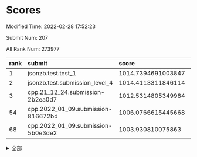 # Scores

Modified Time: 2022-02-28 17:52:23

Submit Num: 207

All Rank Num: 273977

| rank |               submit               |       score        |       sigma        | pk_num |
| :--- | :--------------------------------- | :----------------- | :----------------- | :----- |
| 1    | jsonzb.test.test_1                 | 1014.7394691003847 | 0.8384510802639518 | 5295   |
| 2    | jsonzb.test.submission_level_4     | 1014.4113311846114 | 0.836850871409119  | 5293   |
| 3    | cpp.21_12_24.submission-2b2ea0d7   | 1012.5314805349984 | 0.7953335624523337 | 5296   |
| 54   | cpp.2022_01_09.submission-816672bd | 1006.0766615445668 | 0.7324419561018007 | 5291   |
| 68   | cpp.2022_01_09.submission-5b0e3de2 | 1003.930810075863  | 0.7283124544213878 | 5294   |


<details>
<summary>全部</summary>

| rank |                 submit                 |       score        |       sigma        | pk_num |
| :--- | :------------------------------------- | :----------------- | :----------------- | :----- |
| 1    | jsonzb.test.test_1                     | 1014.7394691003847 | 0.8384510802639518 | 5295   |
| 2    | jsonzb.test.submission_level_4         | 1014.4113311846114 | 0.836850871409119  | 5293   |
| 3    | cpp.21_12_24.submission-2b2ea0d7       | 1012.5314805349984 | 0.7953335624523337 | 5296   |
| 4    | gobigger.level_3.submission_level_3_40 | 1012.1523775369928 | 0.7685616626441699 | 5289   |
| 5    | gobigger.level_3.submission_level_3_24 | 1011.6319396013988 | 0.7553818791782287 | 5291   |
| 6    | gobigger.level_3.submission_level_3_42 | 1011.5763770784733 | 0.7636313010910432 | 5293   |
| 7    | gobigger.level_3.submission_level_3_11 | 1011.4653906828075 | 0.772328353301711  | 5295   |
| 8    | gobigger.level_3.submission_level_3_19 | 1011.4428920349023 | 0.757388101455923  | 5295   |
| 9    | gobigger.level_3.submission_level_3_5  | 1011.3591971368062 | 0.7734608325308847 | 5292   |
| 10   | gobigger.level_3.submission_level_3_3  | 1011.1862992374569 | 0.7608581096346737 | 5296   |
| 11   | gobigger.level_3.submission_level_3_33 | 1010.9670417851116 | 0.7708498125279177 | 5295   |
| 12   | gobigger.level_3.submission_level_3_22 | 1010.9034263661139 | 0.7610335575476965 | 5297   |
| 13   | gobigger.level_3.submission_level_3_23 | 1010.8577446753343 | 0.7490060909469091 | 5296   |
| 14   | gobigger.level_3.submission_level_3_34 | 1010.6977786583096 | 0.7428519161884429 | 5296   |
| 15   | gobigger.level_3.submission_level_3_39 | 1010.6040789038376 | 0.7672759702240237 | 5293   |
| 16   | gobigger.level_3.submission_level_3_12 | 1010.6008619324463 | 0.7496298757755165 | 5294   |
| 17   | gobigger.level_3.submission_level_3_38 | 1010.5961319035345 | 0.7539161170936286 | 5297   |
| 18   | gobigger.level_3.submission_level_3_37 | 1010.593467351647  | 0.769809911426327  | 5292   |
| 19   | gobigger.level_3.submission_level_3_29 | 1010.5475686212856 | 0.7543511754486709 | 5290   |
| 20   | gobigger.level_3.submission_level_3_17 | 1010.4881992875776 | 0.7708373658781074 | 5294   |
| 21   | gobigger.level_3.submission_level_3_4  | 1010.3904683441834 | 0.7485756585056068 | 5298   |
| 22   | gobigger.level_3.submission_level_3_25 | 1010.3503246848638 | 0.7556453861188736 | 5294   |
| 23   | gobigger.level_3.submission_level_3_15 | 1010.3015552740667 | 0.7739262915631328 | 5296   |
| 24   | gobigger.level_3.submission_level_3_46 | 1010.2945858814605 | 0.7440566917546775 | 5292   |
| 25   | gobigger.level_3.submission_level_3_28 | 1010.1856035337921 | 0.7501766383845436 | 5296   |
| 26   | gobigger.level_3.submission_level_3_16 | 1010.1543417350417 | 0.7463898092871741 | 5296   |
| 27   | gobigger.level_3.submission_level_3_49 | 1010.1482192041875 | 0.7575456077765184 | 5297   |
| 28   | gobigger.level_3.submission_level_3_41 | 1010.1013408982159 | 0.7499939143542426 | 5296   |
| 29   | gobigger.level_3.submission_level_3_45 | 1010.0657427425901 | 0.7585313971349359 | 5292   |
| 30   | gobigger.level_3.submission_level_3_14 | 1010.0638784307029 | 0.7793117161567569 | 5295   |
| 31   | gobigger.level_3.submission_level_3_30 | 1010.0473415753621 | 0.7677411819997279 | 5292   |
| 32   | gobigger.level_3.submission_level_3_44 | 1010.0033913468842 | 0.7595766361315331 | 5288   |
| 33   | gobigger.level_3.submission_level_3_18 | 1009.9597648900168 | 0.7755427834061311 | 5292   |
| 34   | gobigger.level_3.submission_level_3_36 | 1009.958899880258  | 0.7661750503030959 | 5296   |
| 35   | gobigger.level_3.submission_level_3_0  | 1009.9414839163773 | 0.7518144349295911 | 5297   |
| 36   | gobigger.level_3.submission_level_3_35 | 1009.924311587954  | 0.7599131575191395 | 5292   |
| 37   | gobigger.level_3.submission_level_3_1  | 1009.8325927199505 | 0.7839402598997135 | 5296   |
| 38   | gobigger.level_3.submission_level_3_26 | 1009.7993508523617 | 0.7575053382502548 | 5294   |
| 39   | gobigger.level_3.submission_level_3_20 | 1009.6920087862832 | 0.7653628227419382 | 5297   |
| 40   | gobigger.level_3.submission_level_3_8  | 1009.590447595214  | 0.789488265762327  | 5290   |
| 41   | gobigger.level_3.submission_level_3_31 | 1009.5530660979347 | 0.7534345504451159 | 5290   |
| 42   | gobigger.level_3.submission_level_3_32 | 1009.549182193721  | 0.7608902900227249 | 5297   |
| 43   | gobigger.level_3.submission_level_3_2  | 1009.372644116473  | 0.7619226916397236 | 5297   |
| 44   | gobigger.level_3.submission_level_3_47 | 1009.3180510316594 | 0.7510344752735062 | 5293   |
| 45   | gobigger.level_3.submission_level_3_48 | 1009.2644574600167 | 0.757196936445883  | 5295   |
| 46   | gobigger.level_3.submission_level_3_6  | 1009.2338199454994 | 0.7441396609060515 | 5288   |
| 47   | gobigger.level_3.submission_level_3_13 | 1009.1683105650081 | 0.7392668601475079 | 5296   |
| 48   | gobigger.level_3.submission_level_3_27 | 1009.0493669420357 | 0.7415619699449768 | 5297   |
| 49   | gobigger.level_3.submission_level_3_43 | 1008.9871356081533 | 0.7649458638202745 | 5294   |
| 50   | gobigger.level_3.submission_level_3_10 | 1008.8624688116555 | 0.715937344524315  | 5293   |
| 51   | gobigger.level_3.submission_level_3_21 | 1008.5605069504741 | 0.7376137352223953 | 5295   |
| 52   | gobigger.level_3.submission_level_3_7  | 1008.2534994279187 | 0.7488637303540858 | 5290   |
| 53   | gobigger.level_3.submission_level_3_9  | 1008.152089604488  | 0.7357626806128953 | 5292   |
| 54   | cpp.2022_01_09.submission-816672bd     | 1006.0766615445668 | 0.7324419561018007 | 5291   |
| 55   | gobigger.level_1.submission_level_1_36 | 1005.5806886414637 | 0.733856315551134  | 5295   |
| 56   | gobigger.level_1.submission_level_1_39 | 1005.330495497369  | 0.7143461366059671 | 5290   |
| 57   | gobigger.level_1.submission_level_1_23 | 1005.052995281455  | 0.7243605133017924 | 5297   |
| 58   | gobigger.level_1.submission_level_1_35 | 1004.7132951642882 | 0.7151466681687951 | 5293   |
| 59   | gobigger.level_1.submission_level_1_14 | 1004.361357366898  | 0.7318682356963739 | 5294   |
| 60   | gobigger.level_1.submission_level_1_32 | 1004.3126965724841 | 0.7425888424101655 | 5293   |
| 61   | gobigger.level_1.submission_level_1_49 | 1004.2771394905574 | 0.718368645049276  | 5297   |
| 62   | gobigger.level_1.submission_level_1_25 | 1004.2623797111227 | 0.7190950672350136 | 5298   |
| 63   | gobigger.level_1.submission_level_1_33 | 1004.2370801292876 | 0.7183237549927385 | 5296   |
| 64   | gobigger.level_1.submission_level_1_6  | 1004.1061040465748 | 0.7225600579736537 | 5298   |
| 65   | gobigger.level_1.submission_level_1_47 | 1004.0499432510057 | 0.7090395692013156 | 5298   |
| 66   | gobigger.level_1.submission_level_1_5  | 1004.0487254160017 | 0.7185409228995303 | 5298   |
| 67   | gobigger.level_1.submission_level_1_29 | 1004.0070329762058 | 0.7150378874703934 | 5295   |
| 68   | cpp.2022_01_09.submission-5b0e3de2     | 1003.930810075863  | 0.7283124544213878 | 5294   |
| 69   | gobigger.level_1.submission_level_1_22 | 1003.8602512784427 | 0.717187549855491  | 5296   |
| 70   | gobigger.level_1.submission_level_1_7  | 1003.8437537896134 | 0.71497413724035   | 5294   |
| 71   | gobigger.level_1.submission_level_1_8  | 1003.67270415237   | 0.7096758105794668 | 5294   |
| 72   | gobigger.level_1.submission_level_1_2  | 1003.5676883389374 | 0.728062419490788  | 5298   |
| 73   | gobigger.level_1.submission_level_1_31 | 1003.5396149020368 | 0.7207208757320359 | 5293   |
| 74   | gobigger.level_1.submission_level_1_43 | 1003.4456162219916 | 0.7274427383493627 | 5291   |
| 75   | gobigger.level_1.submission_level_1_19 | 1003.4337288604221 | 0.7210659701325992 | 5297   |
| 76   | gobigger.level_1.submission_level_1_21 | 1003.4324441705958 | 0.7362961496304354 | 5301   |
| 77   | gobigger.level_1.submission_level_1_17 | 1003.4237684853904 | 0.7220228998302546 | 5297   |
| 78   | gobigger.level_1.submission_level_1_44 | 1003.4038326264321 | 0.7240718629417104 | 5291   |
| 79   | gobigger.level_1.submission_level_1_46 | 1003.3893512493065 | 0.7190449216745097 | 5298   |
| 80   | gobigger.level_1.submission_level_1_26 | 1003.3708438370669 | 0.7334422287942362 | 5298   |
| 81   | gobigger.level_1.submission_level_1_10 | 1003.3581021936242 | 0.7212795954786839 | 5296   |
| 82   | gobigger.level_1.submission_level_1_1  | 1003.312093455945  | 0.7088383396727828 | 5295   |
| 83   | gobigger.level_1.submission_level_1_45 | 1003.2834406464742 | 0.7185323320509357 | 5292   |
| 84   | gobigger.level_1.submission_level_1_11 | 1003.1004874455448 | 0.712961065515467  | 5294   |
| 85   | gobigger.level_1.submission_level_1_9  | 1003.0951809586071 | 0.7317965614009969 | 5292   |
| 86   | gobigger.level_1.submission_level_1_34 | 1003.0507301756678 | 0.717746156437528  | 5296   |
| 87   | gobigger.level_1.submission_level_1_12 | 1003.0453731317534 | 0.716715616601339  | 5290   |
| 88   | gobigger.level_1.submission_level_1_27 | 1003.0339702961468 | 0.717196669170037  | 5286   |
| 89   | gobigger.level_1.submission_level_1_28 | 1002.9555707905618 | 0.720036212615845  | 5294   |
| 90   | gobigger.level_1.submission_level_1_42 | 1002.9210494584762 | 0.7220674920375385 | 5292   |
| 91   | gobigger.level_1.submission_level_1_30 | 1002.8612736979318 | 0.7113161962756936 | 5294   |
| 92   | gobigger.level_1.submission_level_1_38 | 1002.828776497409  | 0.7088226234185488 | 5299   |
| 93   | gobigger.level_1.submission_level_1_24 | 1002.8093962269799 | 0.71895224258781   | 5294   |
| 94   | gobigger.level_1.submission_level_1_40 | 1002.7957530145522 | 0.7248463512389866 | 5292   |
| 95   | gobigger.level_1.submission_level_1_13 | 1002.7461450951018 | 0.718212559872744  | 5296   |
| 96   | gobigger.level_1.submission_level_1_3  | 1002.6359981683063 | 0.722248240984503  | 5291   |
| 97   | gobigger.level_1.submission_level_1_4  | 1002.6217668905939 | 0.7137638044835896 | 5298   |
| 98   | gobigger.level_1.submission_level_1_18 | 1002.5708205418642 | 0.6993840838973492 | 5295   |
| 99   | gobigger.level_1.submission_level_1_37 | 1002.4221781032055 | 0.7284551509244925 | 5294   |
| 100  | gobigger.level_1.submission_level_1_0  | 1002.2453201566764 | 0.7165897579978506 | 5294   |
| 101  | gobigger.level_1.submission_level_1_41 | 1002.2257198544808 | 0.716906042721157  | 5293   |
| 102  | gobigger.level_1.submission_level_1_48 | 1002.2157000701374 | 0.7105938403161702 | 5293   |
| 103  | gobigger.level_1.submission_level_1_15 | 1002.1097333622636 | 0.7202303476385677 | 5296   |
| 104  | gobigger.level_1.submission_level_1_20 | 1001.7591780413444 | 0.718228386972611  | 5289   |
| 105  | gobigger.level_1.submission_level_1_16 | 1001.7328059543121 | 0.7098879044732544 | 5297   |
| 106  | gobigger.random.submission_random_40   | 997.2867789687598  | 0.7076345315674368 | 5296   |
| 107  | gobigger.random.submission_random_45   | 997.1286824155703  | 0.7039107505128438 | 5290   |
| 108  | gobigger.random.submission_random_18   | 996.8693156098533  | 0.6986178779667495 | 5294   |
| 109  | gobigger.random.submission_random_22   | 996.8652576272528  | 0.7136857230898563 | 5289   |
| 110  | gobigger.random.submission_random_42   | 996.842956767496   | 0.6967169955162128 | 5294   |
| 111  | gobigger.random.submission_random_20   | 996.7937207201242  | 0.7120877543412782 | 5294   |
| 112  | gobigger.random.submission_random_49   | 996.763645362726   | 0.71299060594806   | 5295   |
| 113  | gobigger.random.submission_random_16   | 996.7469658392737  | 0.7084906675749859 | 5288   |
| 114  | gobigger.random.submission_random_12   | 996.7415118713243  | 0.7194050776356781 | 5296   |
| 115  | gobigger.random.submission_random_5    | 996.7254835042825  | 0.7123737287476142 | 5301   |
| 116  | gobigger.random.submission_random_36   | 996.6460487508077  | 0.7250608660557629 | 5292   |
| 117  | gobigger.random.submission_random_27   | 996.6110601710288  | 0.6981203769119246 | 5292   |
| 118  | gobigger.random.submission_random_2    | 996.5743920005998  | 0.7129653684029512 | 5293   |
| 119  | gobigger.random.submission_random_24   | 996.5369308467738  | 0.6943155954919089 | 5294   |
| 120  | gobigger.random.submission_random_1    | 996.4459013045107  | 0.7078977895843521 | 5294   |
| 121  | gobigger.random.submission_random_35   | 996.3937416350464  | 0.7149515282212576 | 5290   |
| 122  | gobigger.random.submission_random_43   | 996.291641598582   | 0.706051600976573  | 5295   |
| 123  | gobigger.random.submission_random_31   | 996.2864090669933  | 0.7088438742920014 | 5297   |
| 124  | gobigger.random.submission_random_15   | 996.1879609611575  | 0.715891706077536  | 5294   |
| 125  | gobigger.random.submission_random_29   | 996.1504637605399  | 0.7389046277170452 | 5300   |
| 126  | gobigger.random.submission_random_39   | 996.1472191604513  | 0.7050146408085628 | 5294   |
| 127  | gobigger.random.submission_random_8    | 996.091320419713   | 0.7145406586697112 | 5292   |
| 128  | gobigger.random.submission_random_10   | 996.0439160956983  | 0.6984999353777096 | 5298   |
| 129  | gobigger.random.submission_random_48   | 996.026936631717   | 0.7231859229123566 | 5288   |
| 130  | gobigger.random.submission_random_28   | 996.0165129020053  | 0.714049063756978  | 5294   |
| 131  | gobigger.random.submission_random_41   | 995.9807990318758  | 0.7215951007475707 | 5295   |
| 132  | gobigger.random.submission_random_21   | 995.8858504708917  | 0.7114287384824332 | 5296   |
| 133  | gobigger.random.submission_random_33   | 995.8042012206248  | 0.7099954401479656 | 5295   |
| 134  | gobigger.random.submission_random_0    | 995.8010488145558  | 0.7090517521047028 | 5290   |
| 135  | gobigger.random.submission_random_32   | 995.7947659577204  | 0.7086965568182522 | 5297   |
| 136  | gobigger.random.submission_random_26   | 995.7877885867391  | 0.7295412907016056 | 5295   |
| 137  | gobigger.random.submission_random_17   | 995.6765806884405  | 0.7311312737122065 | 5297   |
| 138  | gobigger.random.submission_random_9    | 995.6247733859658  | 0.7003795556258847 | 5296   |
| 139  | gobigger.random.submission_random_3    | 995.6107975945881  | 0.7194651419888974 | 5291   |
| 140  | gobigger.random.submission_random_25   | 995.5159466763382  | 0.715421300998317  | 5293   |
| 141  | gobigger.random.submission_random_37   | 995.5006479374833  | 0.706124988327818  | 5296   |
| 142  | gobigger.random.submission_random_19   | 995.4986634260653  | 0.7147573692250146 | 5299   |
| 143  | gobigger.random.submission_random_11   | 995.4532680501133  | 0.7136809794190759 | 5288   |
| 144  | gobigger.random.submission_random_13   | 995.4375282937597  | 0.7173020813445417 | 5297   |
| 145  | gobigger.random.submission_random_46   | 995.4281926434323  | 0.7023344867021831 | 5290   |
| 146  | gobigger.random.submission_random_4    | 995.4213188166733  | 0.7203393312673955 | 5293   |
| 147  | gobigger.random.submission_random_44   | 995.3633334423655  | 0.7057713126784919 | 5289   |
| 148  | gobigger.random.submission_random_30   | 995.3260497279872  | 0.7150996507983182 | 5293   |
| 149  | gobigger.random.submission_random_7    | 995.314871590845   | 0.7117001105796017 | 5298   |
| 150  | gobigger.random.submission_random_38   | 995.2283791411209  | 0.7113197523712939 | 5294   |
| 151  | gobigger.random.submission_random_23   | 995.21285217121    | 0.7013653885806251 | 5292   |
| 152  | gobigger.random.submission_random_14   | 995.13885715985    | 0.708726852423562  | 5297   |
| 153  | gobigger.random.submission_random_34   | 995.060904728912   | 0.7137537330850027 | 5297   |
| 154  | gobigger.random.submission_random_47   | 994.912583099875   | 0.7116335231996377 | 5295   |
| 155  | gobigger.random.submission_random_6    | 994.3737896802061  | 0.7278428416157566 | 5293   |
| 156  | gobigger.level_2.submission_level_2_27 | 993.8844384593369  | 0.7432441001827012 | 5295   |
| 157  | gobigger.level_2.submission_level_2_21 | 993.398985412076   | 0.7215688217403907 | 5301   |
| 158  | gobigger.level_2.submission_level_2_18 | 993.3973075637776  | 0.7408583002281326 | 5297   |
| 159  | gobigger.level_2.submission_level_2_34 | 993.3936943207477  | 0.7373625563013644 | 5292   |
| 160  | gobigger.level_2.submission_level_2_46 | 993.319086968582   | 0.7374944074073482 | 5295   |
| 161  | gobigger.level_2.submission_level_2_37 | 993.0638498822797  | 0.7235163972383207 | 5293   |
| 162  | gobigger.level_2.submission_level_2_28 | 993.0522319892764  | 0.7436769932897741 | 5292   |
| 163  | gobigger.level_2.submission_level_2_20 | 993.0267207720365  | 0.7471415277356876 | 5298   |
| 164  | gobigger.level_2.submission_level_2_22 | 992.9429736059409  | 0.7393605426575555 | 5299   |
| 165  | gobigger.level_2.submission_level_2_43 | 992.9032621492901  | 0.7423588671584387 | 5291   |
| 166  | gobigger.level_2.submission_level_2_1  | 992.7811148377638  | 0.7385275819739118 | 5291   |
| 167  | gobigger.level_2.submission_level_2_6  | 992.7805331649674  | 0.7435924293315279 | 5296   |
| 168  | gobigger.level_2.submission_level_2_11 | 992.7593403419586  | 0.7395107145981968 | 5294   |
| 169  | gobigger.level_2.submission_level_2_41 | 992.5341828448784  | 0.7453708756909335 | 5297   |
| 170  | gobigger.level_2.submission_level_2_31 | 992.5055029217299  | 0.7393750693572233 | 5291   |
| 171  | gobigger.level_2.submission_level_2_16 | 992.4243124449143  | 0.7565358286879512 | 5293   |
| 172  | gobigger.level_2.submission_level_2_33 | 992.2331208484753  | 0.7291435961090317 | 5295   |
| 173  | gobigger.level_2.submission_level_2_49 | 992.0022324011388  | 0.7434340475399652 | 5293   |
| 174  | gobigger.level_2.submission_level_2_40 | 991.9696186661678  | 0.7516806866912894 | 5297   |
| 175  | gobigger.level_2.submission_level_2_25 | 991.9360956503479  | 0.7363062547449581 | 5295   |
| 176  | gobigger.level_2.submission_level_2_38 | 991.8429377117809  | 0.7553527706918876 | 5293   |
| 177  | gobigger.level_2.submission_level_2_47 | 991.8348020654983  | 0.7527407608868241 | 5295   |
| 178  | gobigger.level_2.submission_level_2_15 | 991.8092277971119  | 0.7523892681862029 | 5291   |
| 179  | gobigger.level_2.submission_level_2_42 | 991.7877696240599  | 0.7500785403813522 | 5296   |
| 180  | gobigger.level_2.submission_level_2_5  | 991.7543781389489  | 0.75359665921262   | 5297   |
| 181  | gobigger.level_2.submission_level_2_48 | 991.7058288848884  | 0.7658916506369209 | 5292   |
| 182  | gobigger.level_2.submission_level_2_2  | 991.6987239492126  | 0.7592040841282474 | 5292   |
| 183  | gobigger.level_2.submission_level_2_23 | 991.5172949621301  | 0.758110142053951  | 5300   |
| 184  | gobigger.level_2.submission_level_2_44 | 991.4144205470012  | 0.7562162116885003 | 5295   |
| 185  | gobigger.level_2.submission_level_2_10 | 991.3743829270497  | 0.7486109624494052 | 5292   |
| 186  | gobigger.level_2.submission_level_2_7  | 991.3142028134731  | 0.73570548161741   | 5295   |
| 187  | gobigger.level_2.submission_level_2_24 | 991.2507834320722  | 0.7495982576205532 | 5300   |
| 188  | gobigger.level_2.submission_level_2_14 | 991.2180211496094  | 0.7479112861088179 | 5295   |
| 189  | gobigger.level_2.submission_level_2_30 | 991.158038367102   | 0.7446795856501074 | 5292   |
| 190  | gobigger.level_2.submission_level_2_32 | 991.1519240178721  | 0.7541477757847331 | 5297   |
| 191  | gobigger.level_2.submission_level_2_36 | 991.1388367460611  | 0.7560500986400489 | 5292   |
| 192  | gobigger.level_2.submission_level_2_12 | 991.0881317770757  | 0.7662443769001757 | 5293   |
| 193  | gobigger.level_2.submission_level_2_19 | 991.073352060982   | 0.7471162884200749 | 5291   |
| 194  | gobigger.level_2.submission_level_2_29 | 991.0582266966949  | 0.7682998088599254 | 5293   |
| 195  | gobigger.level_2.submission_level_2_17 | 990.9709431395313  | 0.7606981342638389 | 5300   |
| 196  | gobigger.level_2.submission_level_2_3  | 990.6932727486636  | 0.767857874855216  | 5296   |
| 197  | gobigger.level_2.submission_level_2_8  | 990.6601760045648  | 0.7797534267042293 | 5292   |
| 198  | gobigger.level_2.submission_level_2_4  | 990.5996515272637  | 0.7571968951222291 | 5291   |
| 199  | gobigger.level_2.submission_level_2_13 | 990.5859553497413  | 0.7637503578197546 | 5293   |
| 200  | gobigger.level_2.submission_level_2_35 | 990.5489033230695  | 0.7612139644257493 | 5293   |
| 201  | gobigger.level_2.submission_level_2_26 | 990.5167967637541  | 0.7679900389886005 | 5297   |
| 202  | gobigger.level_2.submission_level_2_39 | 990.4248709886784  | 0.7750759645702107 | 5297   |
| 203  | gobigger.level_2.submission_level_2_0  | 990.332361335803   | 0.7533339115903781 | 5297   |
| 204  | gobigger.level_2.submission_level_2_9  | 990.0150269014765  | 0.7607319074478525 | 5298   |
| 205  | gobigger.level_2.submission_level_2_45 | 990.0024674764554  | 0.7627289153336095 | 5288   |
| 206  | gobigger.none.submission_none_0        | 976.5842160973244  | 1.3683327584385327 | 5288   |
| 207  | gobigger.none.submission_none_1        | 976.4735728505302  | 1.509191538209908  | 5296   |

</details>